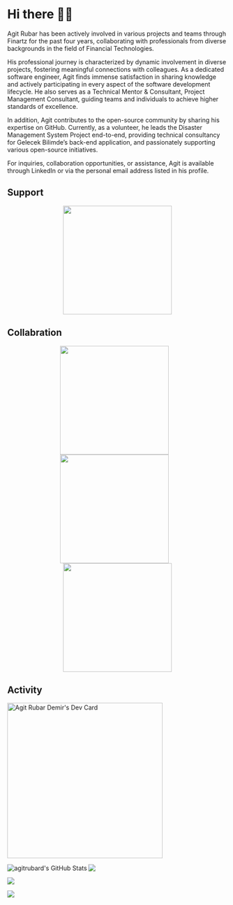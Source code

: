 # Hi there 👋🏼 

Agit Rubar has been actively involved in various projects and teams through Finartz for the past four years, collaborating with professionals from diverse backgrounds in the field of Financial Technologies.

His professional journey is characterized by dynamic involvement in diverse projects, fostering meaningful connections with colleagues. As a dedicated software engineer, Agit finds immense satisfaction in sharing knowledge and actively participating in every aspect of the software development lifecycle. He also serves as a Technical Mentor & Consultant, Project Management Consultant, guiding teams and individuals to achieve higher standards of excellence.

In addition, Agit contributes to the open-source community by sharing his expertise on GitHub. Currently, as a volunteer, he leads the Disaster Management System Project end-to-end, providing technical consultancy for Gelecek Bilimde’s back-end application, and passionately supporting various open-source initiatives.

For inquiries, collaboration opportunities, or assistance, Agit is available through LinkedIn or via the personal email address listed in his profile.

## **Support**

<p align="center">
<a href="https://buymeacoffee.com/n8fyqpyf6md"> <img align="center" src="https://i.hizliresim.com/d427w9w.png" width="249"></a>

## **Collabration**

<p align="center">
<a href="http://superpeer.com/agitrubard"> <img align="center" src="https://i.hizliresim.com/3lw7xvj.png" width="249"></a>&emsp;
<a href="https://fiverr.com/agitrubard"> <img align="center" src="https://i.hizliresim.com/l6f3meg.png" width="249"></a>&emsp;
<a href="https://upwork.com/freelancers/~015f060a0d0fcf7c0b"> <img align="center" src="https://i.hizliresim.com/8x7t2ob.png" width="249"></a>

## **Activity**

<a href="https://app.daily.dev/agitrubard"><img src="https://api.daily.dev/devcards/v2/Qy2bbcmdRYiU4xLUetILb.png?type=default&r=tqe" width="356" alt="Agit Rubar Demir's Dev Card"/></a>

<img align="left" alt="agitrubard's GitHub Stats" src="https://github-readme-stats-git-masterorgs-github-readme-stats-team.vercel.app/api?username=agitrubard&include_orgs=true&show_icons=true&hide_border=false&title_color=FAC601&icon_color=FAC601&bg_color=193649&text_color=ffffff"/>
<img align="justify" src="https://github-readme-stats.vercel.app/api/top-langs?username=agitrubard&show_icons=true&locale=en&layout=compact&title_color=FAC601&icon_color=FAC601&bg_color=193649&text_color=ffffff"/>  
<p align="left"> <img src="https://komarev.com/ghpvc/?username=agitrubard&label=Profile%20views"/>
<p align="left"> <img src="https://github-readme-streak-stats.herokuapp.com?user=agitrubard&theme=cobalt2&hide_border=true&border_radius=6&date_format=j%20M%5B%20Y%5D&card_width=815"/>

